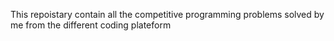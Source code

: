 This repoistary contain all the competitive programming problems solved by me from the different coding plateform
